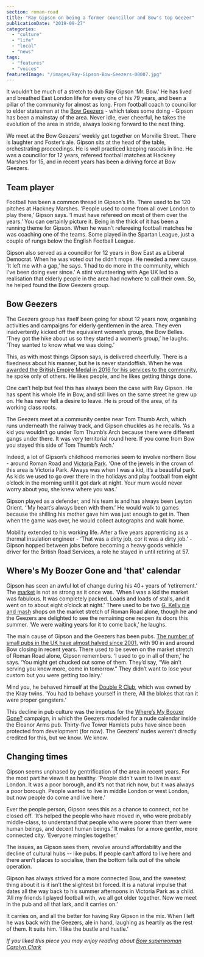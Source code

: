 ```yaml
---
section: roman-road
title: "Ray Gipson on being a former councillor and Bow's top Geezer"
publicationDate: "2019-09-27"
categories: 
  - "culture"
  - "life"
  - "local"
  - "news"
tags: 
  - "features"
  - "voices"
featuredImage: "/images/Ray-Gipson-Bow-Geezers-00007.jpg"
---
```


It wouldn’t be much of a stretch to dub Ray Gipson ‘Mr. Bow.’ He has lived and breathed East London life for every one of his 79 years, and been a pillar of the community for almost as long. From football coach to councillor to elder statesman at the [Bow Geezers](https://www.ourbow.com/category/the-geezers/) - which takes some doing - Gipson has been a mainstay of the area. Never idle, ever cheerful, he takes the evolution of the area in stride, always looking forward to the next thing.

We meet at the Bow Geezers’ weekly get together on Morville Street. There is laughter and Foster’s ale. Gipson sits at the head of the table, orchestrating proceedings. He is well practiced keeping rascals in line. He was a councillor for 12 years, refereed football matches at Hackney Marshes for 15, and in recent years has been a driving force at Bow Geezers. 

## Team player

Football has been a common thread in Gipson’s life. There used to be 120 pitches at Hackney Marshes. ‘People used to come from all over London to play there,’ Gipson says. ‘I must have refereed on most of them over the years.’ You can certainly picture it. Being in the thick of it has been a running theme for Gipson. When he wasn’t refereeing football matches he was coaching one of the teams. Some played in the Spartan League, just a couple of rungs below the English Football League. 

Gipson also served as a councillor for 12 years in Bow East as a Liberal Democrat. When he was voted out he didn’t mope. He needed a new cause. ‘It left me with a gap,’ he says. ‘I had to do more in the community, which I’ve been doing ever since.’ A stint volunteering with Age UK led to a realisation that elderly people in the area had nowhere to call their own. So, he helped found the Bow Geezers group. 

## Bow Geezers

The Geezers group has itself been going for about 12 years now, organising activities and campaigns for elderly gentlemen in the area. They even inadvertently kicked off the equivalent women’s group, the Bow Belles. ‘They got the hike about us so they started a women’s group,’ he laughs. ‘They wanted to know what we was doing.’

This, as with most things Gipson says, is delivered cheerfully. There is a fixedness about his manner, but he is never standoffish. When he was [awarded the British Empire Medal in 2016 for his services to the community](https://www.eastlondonadvertiser.co.uk/news/bow-community-worker-awarded-british-empire-medal-1-3641325), he spoke only of others. He likes people, and he likes getting things done. 

One can’t help but feel this has always been the case with Ray Gipson. He has spent his whole life in Bow, and still lives on the same street he grew up on. He has never felt a desire to leave. He is proud of the area, of its working class roots. 

The Geezers meet at a community centre near Tom Thumb Arch, which runs underneath the railway track, and Gipson chuckles as he recalls. ‘As a kid you wouldn’t go under Tom Thumb’s Arch because there were different gangs under there. It was very territorial round here. If you come from Bow you stayed this side of Tom Thumb’s Arch.’

Indeed, a lot of Gipson’s childhood memories seem to involve northern Bow - around Roman Road and [Victoria Park](https://romanroadlondon.com/victoria-park-east-london-bow/). ‘One of the jewels in the crown of this area is Victoria Park. Always was when I was a kid, it’s a beautiful park. As kids we used to go over there in the holidays and play football from eight o’clock in the morning until it got dark at night. Your mum would never worry about you, she knew where you was.’ 

Gipson played as a defender, and his team is and has always been Leyton Orient. ‘‘My heart’s always been with them.’ He would walk to games because the shilling his mother gave him was just enough to get in. Then when the game was over, he would collect autographs and walk home. 

Mobility extended to his working life. After a five years apprenticing as a thermal insulation engineer - ‘That was a dirty job, cor it was a dirty job.’ - Gipson hopped between jobs before becoming a heavy goods vehicle driver for the British Road Services, a role he stayed in until retiring at 57. 

## Where's My Boozer Gone and 'that' calendar

Gipson has seen an awful lot of change during his 40+ years of ‘retirement.’ The [market](https://romanroadlondon.com/market/) is not as strong as it once was. ‘When I was a kid the market was fabulous. It was completely packed. Loads and loads of stalls, and it went on to about eight o’clock at night.’ There used to be two [G. Kelly pie and mash](https://romanroadlondon.com/g-kelly-pie-and-mash-shop-reopens-roman-road/) shops on the market stretch of Roman Road alone, though he and the Geezers are delighted to see the remaining one reopen its doors this summer. ‘We were waiting years for it to come back,’ he laughs.

The main cause of Gipson and the Geezers has been pubs. [The number of small pubs in the UK have almost halved since 2001](https://www.telegraph.co.uk/news/2019/02/24/pubs-closing-rate-one-every-12-hours-new-figures-show/), with 90 in and around Bow closing in recent years. There used to be seven on the market stretch of Roman Road alone, Gipson remembers. ‘I used to go in all of them,’ he says. ‘You might get chucked out some of them. They’d say, “We ain’t serving you know more, come in tomorrow.” They didn’t want to lose your custom but you were getting too lairy.’

Mind you, he behaved himself at the [Double R Club](https://romanroadlondon.com/history-double-r-club-kray-twins-nightclub-bow-road/), which was owned by the Kray twins. ‘You had to behave yourself in there, All the blokes that ran it were proper gangsters.’

This decline in pub culture was the impetus for the [Where’s My Boozer Gone?](https://romanroadlondon.com/bow-geezers-wheres-my-boozer-gone-calendar/) campaign, in which the Geezers modelled for a nude calendar inside the Eleanor Arms pub. Thirty-five Tower Hamlets pubs have since been protected from development (for now). The Geezers’ nudes weren’t directly credited for this, but we know. We know.  

## Changing times

Gipson seems unphased by gentrification of the area in recent years. For the most part he views it as healthy. ‘People didn’t want to live in east London. It was a poor borough, and it’s not that rich now, but it was always a poor borough. People wanted to live in middle London or west London, but now people do come and live here.’ 

Ever the people person, Gipson sees this as a chance to connect, not be closed off. ‘It’s helped the people who have moved in, who were probably middle-class, to understand that people who were poorer than them were human beings, and decent human beings.’ It makes for a more gentler, more connected city. ‘Everyone mingles together.’

The issues, as Gipson sees them, revolve around affordability and the decline of cultural hubs -- like pubs. If people can’t afford to live here and there aren’t places to socialise, then the bottom falls out of the whole operation. 

Gipson has always strived for a more connected Bow, and the sweetest thing about it is it isn’t the slightest bit forced. It is a natural impulse that dates all the way back to his summer afternoons in Victoria Park as a child. ‘All my friends I played football with, we all got older together. Now we meet in the pub and all that lark, and it carries on.’

It carries on, and all the better for having Ray Gipson in the mix. When I left he was back with the Geezers, ale in hand, laughing as heartily as the rest of them. It suits him. ‘I like the bustle and hustle.’

_If you liked this piece you may enjoy reading about [Bow superwoman Carolyn Clark](https://romanroadlondon.com/carolyn-clark-east-london-historian-interview/)_
